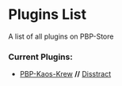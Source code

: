 # Plugins List
A list of all plugins on PBP-Store

### Current Plugins:
- [PBP-Kaos-Krew](https://github.com/Disstract/PBP-Kaos-Krew) **//** [Disstract](https://github.com/Disstract)

